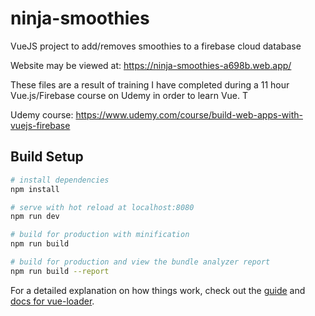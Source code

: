 # ninja-smoothies

VueJS project to add/removes smoothies to a firebase cloud database

Website may be viewed at: https://ninja-smoothies-a698b.web.app/

These files are a result of training I have completed during a 11 hour Vue.js/Firebase course on Udemy in order to learn Vue. T

Udemy course: https://www.udemy.com/course/build-web-apps-with-vuejs-firebase

## Build Setup

``` bash
# install dependencies
npm install

# serve with hot reload at localhost:8080
npm run dev

# build for production with minification
npm run build

# build for production and view the bundle analyzer report
npm run build --report
```

For a detailed explanation on how things work, check out the [guide](http://vuejs-templates.github.io/webpack/) and [docs for vue-loader](http://vuejs.github.io/vue-loader).
